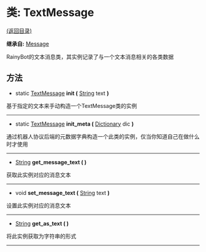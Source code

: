 # 类: TextMessage  
[(返回目录)](README.md)  
  
**继承自:** [Message](Message.md)  
  
RainyBot的文本消息类，其实例记录了与一个文本消息相关的各类数据  
  
## 方法 
  
- static [TextMessage](TextMessage.md) **init (** [String](https://docs.godotengine.org/en/latest/classes/class_string.html) text **)**  
  
基于指定的文本来手动构造一个TextMessage类的实例  
  
---  
  
- static [TextMessage](TextMessage.md) **init_meta (** [Dictionary](https://docs.godotengine.org/en/latest/classes/class_dictionary.html) dic **)**  
  
通过机器人协议后端的元数据字典构造一个此类的实例，仅当你知道自己在做什么时才使用  
  
---  
  
-  [String](https://docs.godotengine.org/en/latest/classes/class_string.html) **get_message_text ( )**  
  
获取此实例对应的消息文本  
  
---  
  
-  void **set_message_text (** [String](https://docs.godotengine.org/en/latest/classes/class_string.html) text **)**  
  
设置此实例对应的消息文本  
  
---  
  
-  [String](https://docs.godotengine.org/en/latest/classes/class_string.html) **get_as_text ( )**  
  
将此实例获取为字符串的形式  
  
---  
  

